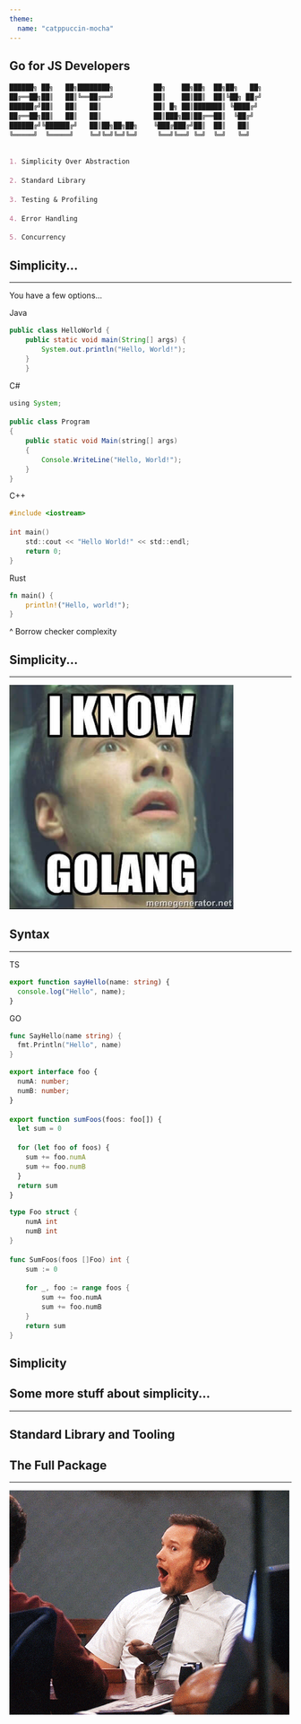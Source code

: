 ```yaml
---
theme: 
  name: "catppuccin-mocha"
---
```

Go for JS Developers
---
<!-- pause -->
```python +no_background
██████╗ ██╗   ██╗████████╗          ██╗    ██╗██╗  ██╗██╗   ██╗
██╔══██╗██║   ██║╚══██╔══╝          ██║    ██║██║  ██║╚██╗ ██╔╝
██████╔╝██║   ██║   ██║             ██║ █╗ ██║███████║ ╚████╔╝ 
██╔══██╗██║   ██║   ██║             ██║███╗██║██╔══██║  ╚██╔╝  
██████╔╝╚██████╔╝   ██║██╗██╗██╗    ╚███╔███╔╝██║  ██║   ██║   
╚═════╝  ╚═════╝    ╚═╝╚═╝╚═╝╚═╝     ╚══╝╚══╝ ╚═╝  ╚═╝   ╚═╝   
                                                               
```
<!-- pause -->
```markdown +no_background {all|1}
1. Simplicity Over Abstraction

2. Standard Library

3. Testing & Profiling

4. Error Handling

5. Concurrency
```
<!-- alignment: center -->
<!-- end_slide -->
## Simplicity...

--- 

You have a few options...
<!-- pause -->
<!-- alignment: center -->
<!-- column_layout: [1, 1] -->
<!-- column: 0 -->
Java
```java +line_numbers
public class HelloWorld {
    public static void main(String[] args) {
        System.out.println("Hello, World!");
    }
    }
```
<!-- pause -->
C#
```java +line_numbers
using System;

public class Program
{
    public static void Main(string[] args)
    {
        Console.WriteLine("Hello, World!");
    }
}
```
<!-- pause -->
<!-- column: 1 -->
C++
```c +line_numbers
#include <iostream> 

int main() 
    std::cout << "Hello World!" << std::endl; 
    return 0;
}
```
<!-- pause -->
Rust
```rust +line_numbers
fn main() {
    println!("Hello, world!");
}
```
^ Borrow checker complexity
<!-- pause  -->
<!-- alignment: center -->
<!-- end_slide -->
## Simplicity...

---
![image:w:55%](images/meme2.jpg)
<!-- end_slide -->
Syntax
---
---
<!-- column_layout: [1, 1] -->
<!-- alignment: center -->
<!-- column: 0 -->
TS
```typescript +line_numbers
export function sayHello(name: string) {
  console.log("Hello", name);
}
```

<!-- column: 1 -->
GO
```go +line_numbers
func SayHello(name string) {
  fmt.Println("Hello", name)
}
```
<!-- pause -->
<!-- column: 0 -->
```typescript +line_numbers
export interface foo {
  numA: number;
  numB: number;
}

export function sumFoos(foos: foo[]) {
  let sum = 0

  for (let foo of foos) {
    sum += foo.numA
    sum += foo.numB
  }
  return sum
}
```
<!-- column: 1 -->
```go +line_numbers
type Foo struct {
	numA int
	numB int
}

func SumFoos(foos []Foo) int {
	sum := 0

	for _, foo := range foos {
		sum += foo.numA
		sum += foo.numB
	}
	return sum
}
```
<!-- end_slide -->
<!-- alignment: center -->
Simplicity
---
<!-- alignment: left -->
## Some more stuff about simplicity...

---
<!-- alignment: center -->

<!-- end_slide -->

<!-- alignment: center -->
Standard Library and Tooling
---
<!-- alignment: left -->
## The Full Package
---
![image:w:55%](images/meme3.gif)
